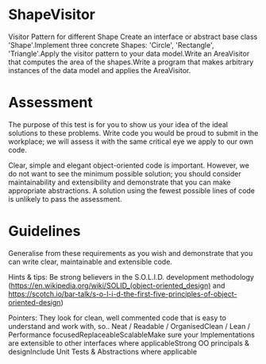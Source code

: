 # ShapeVisitor

Visitor Pattern for different Shape
Create an interface or abstract base class 'Shape'.Implement three concrete Shapes: 'Circle', 'Rectangle', 'Triangle'.Apply the visitor pattern to your data model.Write an AreaVisitor that computes the area of the shapes.Write a program that makes arbitrary instances of the data model and applies the AreaVisitor. 

# Assessment
The purpose of this test is for you to show us your idea of the ideal solutions to these problems. Write code you would be proud to submit in the workplace; we will assess it with the same critical eye we apply to our own code.
 
Clear, simple and elegant object-oriented code is important. However, we do not want to see the minimum possible solution; you should consider maintainability and extensibility and demonstrate that you can make appropriate abstractions. A solution using the fewest possible lines of code is unlikely to pass the assessment.

# Guidelines
Generalise from these requirements as you wish and demonstrate that you can write clear, maintainable and extensible code.          
 
Hints & tips:
Be strong believers in the S.O.L.I.D. development methodology (https://en.wikipedia.org/wiki/SOLID_(object-oriented_design) and https://scotch.io/bar-talk/s-o-l-i-d-the-first-five-principles-of-object-oriented-design)  
 
Pointers: They look for clean, well commented code that is easy to understand and work with, so..
Neat / Readable / OrganisedClean / Lean / Performance focusedReplaceableScalableMake sure your Implementations are extensible to other interfaces where applicableStrong OO principals & designInclude Unit Tests & Abstractions where applicable 
